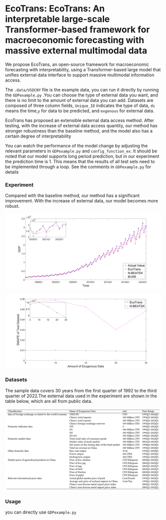 # EcoTrans: EcoTrans: An interpretable large-scale Transformer-based framework for macroeconomic forecasting with massive external multimodal data

We propose EcoTrans, an open-source framework for macroeconomic forecasting with interpretability, using a Transformer-based large model that unifies external data interface to support massive multimodal information access.

The `.data/USDCNY` file is the example data, you can run it directly by running the `GDPexample.py` .You can choose the type of external data you want, and there is no limit to the amount of external data you can add.   Datasets are composed of three column fields, `Unique_ID` indicates the type of data, `ds` means the time,`y` for data to be predicted, and `exgenous` for external data.

EcoTrans has proposed an extensible external data access method. After testing, with the increase of external data access quantity, our method has stronger robustness than the baseline method, and the model also has a certain degree of interpretability

You can watch the performance of the model change by adjusting the relevant parameters in `GDPexample.py` and `config_function_ex`. It should be noted that our model supports long period prediction, but in our experiment the prediction time is 1. This means that the results of all test sets need to be implemented through a loop. See the comments in `GDPexample.py` for details

### Experiment

Compared with the baseline method, our method has a significant improvement. With the increase of external data, our model becomes more robust.

![image](https://github.com/navfour/ecotrans/blob/main/img/img1.svg)

![image](https://github.com/navfour/ecotrans/blob/main/img/img2.svg)

### Datasets
The sample data covers 30 years from the first quarter of 1992 to the third quarter of 2022.The external data used in the experiment are shown in the table below, which are all from public data.

![image](https://github.com/navfour/ecotrans/blob/main/img/img_datainform.png)

### Usage
you can directly use `GDPexample.py`
